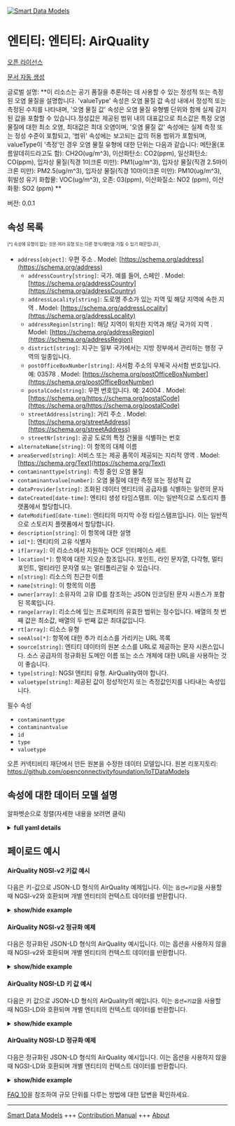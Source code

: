<!-- 10-Header -->  
[![Smart Data Models](https://smartdatamodels.org/wp-content/uploads/2022/01/SmartDataModels_logo.png "Logo")](https://smartdatamodels.org)  
엔티티: 엔티티: AirQuality  
====================<!-- /10-Header -->  
<!-- 15-License -->  
[오픈 라이선스](https://github.com/smart-data-models//dataModel.OCF/blob/master/AirQuality/LICENSE.md)  
[문서 자동 생성](https://docs.google.com/presentation/d/e/2PACX-1vTs-Ng5dIAwkg91oTTUdt8ua7woBXhPnwavZ0FxgR8BsAI_Ek3C5q97Nd94HS8KhP-r_quD4H0fgyt3/pub?start=false&loop=false&delayms=3000#slide=id.gb715ace035_0_60)  
<!-- /15-License -->  
<!-- 20-Description -->  
글로벌 설명: **이 리소스는 공기 품질을 추론하는 데 사용할 수 있는 정성적 또는 측정된 오염 물질을 설명합니다. 'valueType' 속성은 오염 물질 값 속성 내에서 정성적 또는 측정된 수치를 나타내며, '오염 물질 값' 속성은 오염 물질 유형별 단위와 함께 실제 감지된 값을 포함할 수 있습니다.정성값은 제공된 범위 내의 대표값으로 최소값은 특정 오염 물질에 대한 최소 오염, 최대값은 최대 오염이며, '오염 물질 값' 속성에는 실제 측정 또는 정성 수준이 포함되고, '범위' 속성에는 보고되는 값의 허용 범위가 포함되며, valueType이 '측정'인 경우 오염 물질 유형에 대한 단위는 다음과 같습니다: 메탄올(포름알데히드라고도 함): CH2O(ug/m^3), 이산화탄소: CO2(ppm), 일산화탄소: CO(ppm), 입자상 물질(직경 1미크론 미만): PM1(ug/m^3), 입자상 물질(직경 2.5마이크론 미만): PM2.5(ug/m^3), 입자상 물질(직경 10마이크론 미만): PM10(ug/m^3), 휘발성 유기 화합물: VOC(ug/m^3), 오존: 03(ppm), 이산화질소: NO2 (ppm), 이산화황: SO2 (ppm) **  
버전: 0.0.1  
<!-- /20-Description -->  
<!-- 30-PropertiesList -->  

## 속성 목록  

<sup><sub>[*] 속성에 유형이 없는 것은 여러 유형 또는 다른 형식/패턴을 가질 수 있기 때문입니다</sub></sup>.  
- `address[object]`: 우편 주소  . Model: [https://schema.org/address](https://schema.org/address)	- `addressCountry[string]`: 국가. 예를 들어, 스페인  . Model: [https://schema.org/addressCountry](https://schema.org/addressCountry)  
	- `addressLocality[string]`: 도로명 주소가 있는 지역 및 해당 지역에 속한 지역  . Model: [https://schema.org/addressLocality](https://schema.org/addressLocality)  
	- `addressRegion[string]`: 해당 지역이 위치한 지역과 해당 국가의 지역  . Model: [https://schema.org/addressRegion](https://schema.org/addressRegion)  
	- `district[string]`: 지구는 일부 국가에서는 지방 정부에서 관리하는 행정 구역의 일종입니다.    
	- `postOfficeBoxNumber[string]`: 사서함 주소의 우체국 사서함 번호입니다. 예: 03578  . Model: [https://schema.org/postOfficeBoxNumber](https://schema.org/postOfficeBoxNumber)  
	- `postalCode[string]`: 우편 번호입니다. 예: 24004  . Model: [https://schema.org/https://schema.org/postalCode](https://schema.org/https://schema.org/postalCode)  
	- `streetAddress[string]`: 거리 주소  . Model: [https://schema.org/streetAddress](https://schema.org/streetAddress)  
	- `streetNr[string]`: 공공 도로의 특정 건물을 식별하는 번호    
- `alternateName[string]`: 이 항목의 대체 이름  - `areaServed[string]`: 서비스 또는 제공 품목이 제공되는 지리적 영역  . Model: [https://schema.org/Text](https://schema.org/Text)- `contaminanttype[string]`: 측정 중인 오염 물질  - `contaminantvalue[number]`: 오염 물질에 대한 측정 또는 정성적 값  - `dataProvider[string]`: 조화된 데이터 엔티티의 공급자를 식별하는 일련의 문자  - `dateCreated[date-time]`: 엔티티 생성 타임스탬프. 이는 일반적으로 스토리지 플랫폼에서 할당합니다.  - `dateModified[date-time]`: 엔티티의 마지막 수정 타임스탬프입니다. 이는 일반적으로 스토리지 플랫폼에서 할당합니다.  - `description[string]`: 이 항목에 대한 설명  - `id[*]`: 엔티티의 고유 식별자  - `if[array]`: 이 리소스에서 지원하는 OCF 인터페이스 세트  - `location[*]`: 항목에 대한 지오숀 참조입니다. 포인트, 라인 문자열, 다각형, 멀티포인트, 멀티라인 문자열 또는 멀티폴리곤일 수 있습니다.  - `n[string]`: 리소스의 친근한 이름  - `name[string]`: 이 항목의 이름  - `owner[array]`: 소유자의 고유 ID를 참조하는 JSON 인코딩된 문자 시퀀스가 포함된 목록입니다.  - `range[array]`: 리소스에 있는 프로퍼티의 유효한 범위는 정수입니다. 배열의 첫 번째 값은 최소값, 배열의 두 번째 값은 최대값입니다.  - `rt[array]`: 리소스 유형  - `seeAlso[*]`: 항목에 대한 추가 리소스를 가리키는 URL 목록  - `source[string]`: 엔티티 데이터의 원본 소스를 URL로 제공하는 문자 시퀀스입니다. 소스 공급자의 정규화된 도메인 이름 또는 소스 개체에 대한 URL을 사용하는 것이 좋습니다.  - `type[string]`: NGSI 엔티티 유형. AirQuality여야 합니다.  - `valuetype[string]`: 제공된 값이 정성적인지 또는 측정값인지를 나타내는 속성입니다.  <!-- /30-PropertiesList -->  
<!-- 35-RequiredProperties -->  
필수 속성  
- `contaminanttype`  - `contaminantvalue`  - `id`  - `type`  - `valuetype`  <!-- /35-RequiredProperties -->  
<!-- 40-RequiredProperties -->  
오픈 커넥티비티 재단에서 만든 원본을 수정한 데이터 모델입니다. 원본 리포지토리: https://github.com/openconnectivityfoundation/IoTDataModels  
<!-- /40-RequiredProperties -->  
<!-- 50-DataModelHeader -->  
## 속성에 대한 데이터 모델 설명  
알파벳순으로 정렬(자세한 내용을 보려면 클릭)  
<!-- /50-DataModelHeader -->  
<!-- 60-ModelYaml -->  
<details><summary><strong>full yaml details</strong></summary>    
```yaml  
AirQuality:    
  description: 'This Resource describes a qualitative or measured contaminant that can be used to infer Air Quality.The Property ''valueType'' indicates a qualitative or measured reading within the contaminantvalue Property.The Property ''contaminantvalue'' can contain the actual sensed value with units per contaminant type.Qualitative is a representative value within the range provided where the minimum value is minimum contamination and maximum value is maximum contamination for the specific contaminant.The Property ''contaminantvalue'' contains the actual measured or qualitative level.The Property ''range'' contains the allowed range for the value that is being reported.If valueType is ''Measured'' then the units for the contaminant types are as follows: Methanol (also known as Formaldehyde): CH2O (ug/m^3), Carbon Dioxide: CO2 (ppm), Carbon Monoxide: CO (ppm), Particulate Matter (less than 1 micron in diameter): PM1 (ug/m^3), Particulate Matter (less than 2.5 microns in diameter): PM2.5 (ug/m^3), Particulate Matter (less than 10 microns in diameter): PM10 (ug/m^3), Volatile Organic Compounds: VOC (ug/m^3), Ozone: 03 (ppm), Nitrogen dioxide: NO2 (ppm), Sulphur dioxide: SO2 (ppm) '    
  properties:    
    address:    
      description: The mailing address    
      properties:    
        addressCountry:    
          description: 'The country. For example, Spain'    
          type: string    
          x-ngsi:    
            model: https://schema.org/addressCountry    
            type: Property    
        addressLocality:    
          description: 'The locality in which the street address is, and which is in the region'    
          type: string    
          x-ngsi:    
            model: https://schema.org/addressLocality    
            type: Property    
        addressRegion:    
          description: 'The region in which the locality is, and which is in the country'    
          type: string    
          x-ngsi:    
            model: https://schema.org/addressRegion    
            type: Property    
        district:    
          description: 'A district is a type of administrative division that, in some countries, is managed by the local government'    
          type: string    
          x-ngsi:    
            type: Property    
        postOfficeBoxNumber:    
          description: 'The post office box number for PO box addresses. For example, 03578'    
          type: string    
          x-ngsi:    
            model: https://schema.org/postOfficeBoxNumber    
            type: Property    
        postalCode:    
          description: 'The postal code. For example, 24004'    
          type: string    
          x-ngsi:    
            model: https://schema.org/https://schema.org/postalCode    
            type: Property    
        streetAddress:    
          description: The street address    
          type: string    
          x-ngsi:    
            model: https://schema.org/streetAddress    
            type: Property    
        streetNr:    
          description: Number identifying a specific property on a public street    
          type: string    
          x-ngsi:    
            type: Property    
      type: object    
      x-ngsi:    
        model: https://schema.org/address    
        type: Property    
    alternateName:    
      description: An alternative name for this item    
      type: string    
      x-ngsi:    
        type: Property    
    areaServed:    
      description: The geographic area where a service or offered item is provided    
      type: string    
      x-ngsi:    
        model: https://schema.org/Text    
        type: Property    
    contaminanttype:    
      description: The contaminant being measured    
      enum:    
        - CH2O    
        - CO2    
        - CO    
        - PM1    
        - PM2.5    
        - PM10    
        - VOC    
        - Smoke    
        - Odor    
        - AirPollution    
        - NO2    
        - SO2    
        - O3    
      readOnly: true    
      type: string    
      x-ngsi:    
        type: Property    
    contaminantvalue:    
      description: The measured or qualitative value for the contaminant    
      readOnly: true    
      type: number    
      x-ngsi:    
        type: Property    
    dataProvider:    
      description: A sequence of characters identifying the provider of the harmonised data entity    
      type: string    
      x-ngsi:    
        type: Property    
    dateCreated:    
      description: Entity creation timestamp. This will usually be allocated by the storage platform    
      format: date-time    
      type: string    
      x-ngsi:    
        type: Property    
    dateModified:    
      description: Timestamp of the last modification of the entity. This will usually be allocated by the storage platform    
      format: date-time    
      type: string    
      x-ngsi:    
        type: Property    
    description:    
      description: A description of this item    
      type: string    
      x-ngsi:    
        type: Property    
    id:    
      anyOf:    
        - description: Identifier format of any NGSI entity    
          maxLength: 256    
          minLength: 1    
          pattern: ^[\w\-\.\{\}\$\+\*\[\]`|~^@!,:\\]+$    
          type: string    
          x-ngsi:    
            type: Property    
        - description: Identifier format of any NGSI entity    
          format: uri    
          type: string    
          x-ngsi:    
            type: Property    
      description: Unique identifier of the entity    
      x-ngsi:    
        type: Property    
    if:    
      description: The OCF Interface set supported by this Resource    
      items:    
        enum:    
          - oic.if.s    
          - oic.if.baseline    
        type: string    
      minItems: 2    
      readOnly: true    
      type: array    
      uniqueItems: true    
      x-ngsi:    
        type: Property    
    location:    
      description: 'Geojson reference to the item. It can be Point, LineString, Polygon, MultiPoint, MultiLineString or MultiPolygon'    
      oneOf:    
        - description: Geojson reference to the item. Point    
          properties:    
            bbox:    
              items:    
                type: number    
              minItems: 4    
              type: array    
            coordinates:    
              items:    
                type: number    
              minItems: 2    
              type: array    
            type:    
              enum:    
                - Point    
              type: string    
          required:    
            - type    
            - coordinates    
          title: GeoJSON Point    
          type: object    
          x-ngsi:    
            type: GeoProperty    
        - description: Geojson reference to the item. LineString    
          properties:    
            bbox:    
              items:    
                type: number    
              minItems: 4    
              type: array    
            coordinates:    
              items:    
                items:    
                  type: number    
                minItems: 2    
                type: array    
              minItems: 2    
              type: array    
            type:    
              enum:    
                - LineString    
              type: string    
          required:    
            - type    
            - coordinates    
          title: GeoJSON LineString    
          type: object    
          x-ngsi:    
            type: GeoProperty    
        - description: Geojson reference to the item. Polygon    
          properties:    
            bbox:    
              items:    
                type: number    
              minItems: 4    
              type: array    
            coordinates:    
              items:    
                items:    
                  items:    
                    type: number    
                  minItems: 2    
                  type: array    
                minItems: 4    
                type: array    
              type: array    
            type:    
              enum:    
                - Polygon    
              type: string    
          required:    
            - type    
            - coordinates    
          title: GeoJSON Polygon    
          type: object    
          x-ngsi:    
            type: GeoProperty    
        - description: Geojson reference to the item. MultiPoint    
          properties:    
            bbox:    
              items:    
                type: number    
              minItems: 4    
              type: array    
            coordinates:    
              items:    
                items:    
                  type: number    
                minItems: 2    
                type: array    
              type: array    
            type:    
              enum:    
                - MultiPoint    
              type: string    
          required:    
            - type    
            - coordinates    
          title: GeoJSON MultiPoint    
          type: object    
          x-ngsi:    
            type: GeoProperty    
        - description: Geojson reference to the item. MultiLineString    
          properties:    
            bbox:    
              items:    
                type: number    
              minItems: 4    
              type: array    
            coordinates:    
              items:    
                items:    
                  items:    
                    type: number    
                  minItems: 2    
                  type: array    
                minItems: 2    
                type: array    
              type: array    
            type:    
              enum:    
                - MultiLineString    
              type: string    
          required:    
            - type    
            - coordinates    
          title: GeoJSON MultiLineString    
          type: object    
          x-ngsi:    
            type: GeoProperty    
        - description: Geojson reference to the item. MultiLineString    
          properties:    
            bbox:    
              items:    
                type: number    
              minItems: 4    
              type: array    
            coordinates:    
              items:    
                items:    
                  items:    
                    items:    
                      type: number    
                    minItems: 2    
                    type: array    
                  minItems: 4    
                  type: array    
                type: array    
              type: array    
            type:    
              enum:    
                - MultiPolygon    
              type: string    
          required:    
            - type    
            - coordinates    
          title: GeoJSON MultiPolygon    
          type: object    
          x-ngsi:    
            type: GeoProperty    
      x-ngsi:    
        type: GeoProperty    
    n:    
      description: Friendly name of the Resource    
      maxLength: 64    
      readOnly: true    
      type: string    
      x-ngsi:    
        type: Property    
    name:    
      description: The name of this item    
      type: string    
      x-ngsi:    
        type: Property    
    owner:    
      description: A List containing a JSON encoded sequence of characters referencing the unique Ids of the owner(s)    
      items:    
        anyOf:    
          - description: Identifier format of any NGSI entity    
            maxLength: 256    
            minLength: 1    
            pattern: ^[\w\-\.\{\}\$\+\*\[\]`|~^@!,:\\]+$    
            type: string    
            x-ngsi:    
              type: Property    
          - description: Identifier format of any NGSI entity    
            format: uri    
            type: string    
            x-ngsi:    
              type: Property    
        description: Unique identifier of the entity    
        x-ngsi:    
          type: Property    
      type: array    
      x-ngsi:    
        type: Property    
    range:    
      description: 'The valid range for the Property in the Resource as an integer. The first value in the array is the minimum value, the second value in the array is the maximum value'    
      items:    
        type: integer    
      maxItems: 2    
      minItems: 2    
      readOnly: true    
      type: array    
      x-ngsi:    
        type: Property    
    rt:    
      description: The Resource Type    
      items:    
        enum:    
          - oic.r.airquality    
        maxLength: 64    
        type: string    
      minItems: 1    
      readOnly: true    
      type: array    
      uniqueItems: true    
      x-ngsi:    
        type: Property    
    seeAlso:    
      description: list of uri pointing to additional resources about the item    
      oneOf:    
        - items:    
            format: uri    
            type: string    
          minItems: 1    
          type: array    
        - format: uri    
          type: string    
      x-ngsi:    
        type: Property    
    source:    
      description: 'A sequence of characters giving the original source of the entity data as a URL. Recommended to be the fully qualified domain name of the source provider, or the URL to the source object'    
      type: string    
      x-ngsi:    
        type: Property    
    type:    
      description: NGSI entity type. It has to be AirQuality    
      enum:    
        - AirQuality    
      type: string    
      x-ngsi:    
        type: Property    
    valuetype:    
      description: The property that indicates whether the provided value is qualitative or measured    
      enum:    
        - Qualitative    
        - Measured    
      readOnly: true    
      type: string    
      x-ngsi:    
        type: Property    
  required:    
    - contaminantvalue    
    - contaminanttype    
    - valuetype    
    - id    
    - type    
  type: object    
  x-derived-from: https://raw.githubusercontent.com/openconnectivityfoundation/IoTDataModels/master/AirQualityResURI.swagger.json    
  x-disclaimer: 'Redistribution and use in source and binary forms, with or without modification, are permitted  provided that the license conditions are met. Copyleft (c) 2022 Contributors to Smart Data Models Program'    
  x-license-url: https://github.com/smart-data-models/dataModel.OCF/blob/master/AirQuality/LICENSE.md    
  x-model-schema: https://smart-data-models.github.io/dataModel.OCF/AirQuality/schema.json    
  x-model-tags: OCF    
  x-version: 0.0.1    
```  
</details>    
<!-- /60-ModelYaml -->  
<!-- 70-MiddleNotes -->  
<!-- /70-MiddleNotes -->  
<!-- 80-Examples -->  
## 페이로드 예시  
#### AirQuality NGSI-v2 키값 예시  
다음은 키-값으로 JSON-LD 형식의 AirQuality 예제입니다. 이는 `옵션=키값`을 사용할 때 NGSI-v2와 호환되며 개별 엔티티의 컨텍스트 데이터를 반환합니다.  
<details><summary><strong>show/hide example</strong></summary>    
```json  
{  
  "id": "urn:ngsi-ld:AirQuality:id:PFXO:54743602",  
  "dateCreated": "2001-08-05T08:57:06Z",  
  "dateModified": "1981-11-22T02:48:46Z",  
  "source": "Lose involve civil region expert similar visit church. Continue cultural of quite since mother. Garden outside spend wind.",  
  "name": "Reality election expert. Ball your section why strong baby. Ahead usually front price daughter. Go common draw high.",  
  "alternateName": "Party design avoid technology dinner whatever. Baby hold reduce speech. Inside great certain today want member start.",  
  "description": "Choice behavior two direction type reduce wish. Tough responsibility choice though party. Energy so development across many traditional scene trade.",  
  "dataProvider": "Challenge nothing financial about off cup. Cup movement accept professional source stock couple charge. Ready everyone decade choose news nearly sell.",  
  "owner": [  
    "urn:ngsi-ld:AirQuality:items:MMLD:94586360",  
    "urn:ngsi-ld:AirQuality:items:QUQB:11049322"  
  ],  
  "seeAlso": [  
    "urn:ngsi-ld:AirQuality:items:QRGK:95918228",  
    "urn:ngsi-ld:AirQuality:items:XRLP:04774136"  
  ],  
  "location": {  
    "type": "Point",  
    "coordinates": [  
      9.815136,  
      -92.524037  
    ]  
  },  
  "address": {  
    "streetAddress": "Couple sense senior bar imagine voice. Risk letter reduce commercial. End size building remember respond southern. Teacher friend home risk.",  
    "addressLocality": "Tough former data TV. Fact huge someone recent easy point.",  
    "addressRegion": "Guess however serious author true left always. Determine police name home start.",  
    "addressCountry": "Those either bring per. Drug event listen movie. Decide score quite today successful eye effort.",  
    "postalCode": "Night sometimes wrong candidate something media bit. Old course do heart responsibility color important.",  
    "postOfficeBoxNumber": "Network wife theory. Whether lose agreement history though."  
  },  
  "areaServed": "Another consumer upon across our. True enough year big compare among. Off financial thank reach.",  
  "rt": [  
    "oic.r.airquality",  
    "oic.r.airquality"  
  ],  
  "contaminanttype": "CH2O",  
  "valuetype": "Qualitative",  
  "contaminantvalue": {  
    "type": "Property",  
    "value": 864  
  },  
  "n": "American whole magazine truth stop whose. On traditional measure example sense peace. Would mouth relate own chair.",  
  "range": [  
    864,  
    864  
  ],  
  "if": [  
    "oic.if.s",  
    "oic.if.baseline"  
  ],  
  "type": "AirQuality"  
}  
```  
</details>  
#### AirQuality NGSI-v2 정규화 예제  
다음은 정규화된 JSON-LD 형식의 AirQuality 예시입니다. 이는 옵션을 사용하지 않을 때 NGSI-v2와 호환되며 개별 엔티티의 컨텍스트 데이터를 반환합니다.  
<details><summary><strong>show/hide example</strong></summary>    
```json  
{  
  "id": {  
    "type": "string",  
    "value": "urn:ngsi-ld:AirQuality:id:PFXO:54743602"  
  },  
  "dateCreated": {  
    "format": "date-time",  
    "type": "string",  
    "value": "2001-08-05T08:57:06Z"  
  },  
  "dateModified": {  
    "format": "date-time",  
    "type": "string",  
    "value": "1981-11-22T02:48:46Z"  
  },  
  "source": {  
    "type": "string",  
    "value": "Lose involve civil region expert similar visit church. Continue cultural of quite since mother. Garden outside spend wind."  
  },  
  "name": {  
    "type": "string",  
    "value": "Reality election expert. Ball your section why strong baby. Ahead usually front price daughter. Go common draw high."  
  },  
  "alternateName": {  
    "type": "string",  
    "value": "Party design avoid technology dinner whatever. Baby hold reduce speech. Inside great certain today want member start."  
  },  
  "description": {  
    "type": "string",  
    "value": "Choice behavior two direction type reduce wish. Tough responsibility choice though party. Energy so development across many traditional scene trade."  
  },  
  "dataProvider": {  
    "type": "string",  
    "value": "Challenge nothing financial about off cup. Cup movement accept professional source stock couple charge. Ready everyone decade choose news nearly sell."  
  },  
  "owner": {  
    "type": "array",  
    "value": [  
      "urn:ngsi-ld:AirQuality:items:MMLD:94586360",  
      "urn:ngsi-ld:AirQuality:items:QUQB:11049322"  
    ]  
  },  
  "seeAlso": {  
    "type": "array",  
    "value": [  
      "urn:ngsi-ld:AirQuality:items:QRGK:95918228",  
      "urn:ngsi-ld:AirQuality:items:XRLP:04774136"  
    ]  
  },  
  "location": {  
    "type": "object",  
    "value": {  
      "type": "Point",  
      "coordinates": [  
        9.815136,  
        -92.524037  
      ]  
    }  
  },  
  "address": {  
    "type": "object",  
    "value": {  
      "streetAddress": "Couple sense senior bar imagine voice. Risk letter reduce commercial. End size building remember respond southern. Teacher friend home risk.",  
      "addressLocality": "Tough former data TV. Fact huge someone recent easy point.",  
      "addressRegion": "Guess however serious author true left always. Determine police name home start.",  
      "addressCountry": "Those either bring per. Drug event listen movie. Decide score quite today successful eye effort.",  
      "postalCode": "Night sometimes wrong candidate something media bit. Old course do heart responsibility color important.",  
      "postOfficeBoxNumber": "Network wife theory. Whether lose agreement history though."  
    }  
  },  
  "areaServed": {  
    "type": "string",  
    "value": "Another consumer upon across our. True enough year big compare among. Off financial thank reach."  
  },  
  "rt": {  
    "type": "array",  
    "value": [  
      "oic.r.airquality",  
      "oic.r.airquality"  
    ]  
  },  
  "contaminanttype": {  
    "type": "string",  
    "value": "CH2O"  
  },  
  "valuetype": {  
    "type": "string",  
    "value": "Qualitative"  
  },  
  "contaminantvalue": {  
    "type": "object",  
    "value": {  
      "type": "Property",  
      "value": 864  
    }  
  },  
  "n": {  
    "type": "string",  
    "value": "American whole magazine truth stop whose. On traditional measure example sense peace. Would mouth relate own chair."  
  },  
  "range": {  
    "type": "array",  
    "value": [  
      864,  
      864  
    ]  
  },  
  "if": {  
    "type": "array",  
    "value": [  
      "oic.if.s",  
      "oic.if.baseline"  
    ]  
  },  
  "type": {  
    "type": "string",  
    "value": "AirQuality"  
  }  
}  
```  
</details>  
#### AirQuality NGSI-LD 키 값 예시  
다음은 키 값으로 JSON-LD 형식의 AirQuality의 예입니다. 이는 `옵션=키값`을 사용할 때 NGSI-LD와 호환되며 개별 엔티티의 컨텍스트 데이터를 반환합니다.  
<details><summary><strong>show/hide example</strong></summary>    
```json  
{  
    "id": "urn:ngsi-ld:AirQuality:id:PFXO:54743602",  
    "dateCreated": "2001-08-05T08:57:06Z",  
    "dateModified": "1981-11-22T02:48:46Z",  
    "source": "Lose involve civil region expert similar visit church. Continue cultural of quite since mother. Garden outside spend wind.",  
    "name": "Reality election expert. Ball your section why strong baby. Ahead usually front price daughter. Go common draw high.",  
    "alternateName": "Party design avoid technology dinner whatever. Baby hold reduce speech. Inside great certain today want member start.",  
    "description": "Choice behavior two direction type reduce wish. Tough responsibility choice though party. Energy so development across many traditional scene trade.",  
    "dataProvider": "Challenge nothing financial about off cup. Cup movement accept professional source stock couple charge. Ready everyone decade choose news nearly sell.",  
    "owner": [  
        "urn:ngsi-ld:AirQuality:items:MMLD:94586360",  
        "urn:ngsi-ld:AirQuality:items:QUQB:11049322"  
    ],  
    "seeAlso": [  
        "urn:ngsi-ld:AirQuality:items:QRGK:95918228",  
        "urn:ngsi-ld:AirQuality:items:XRLP:04774136"  
    ],  
    "location": {  
        "type": "Point",  
        "coordinates": [  
            9.815136,  
            -92.524037  
        ]  
    },  
    "address": {  
        "streetAddress": "Couple sense senior bar imagine voice. Risk letter reduce commercial. End size building remember respond southern. Teacher friend home risk.",  
        "addressLocality": "Tough former data TV. Fact huge someone recent easy point.",  
        "addressRegion": "Guess however serious author true left always. Determine police name home start.",  
        "addressCountry": "Those either bring per. Drug event listen movie. Decide score quite today successful eye effort.",  
        "postalCode": "Night sometimes wrong candidate something media bit. Old course do heart responsibility color important.",  
        "postOfficeBoxNumber": "Network wife theory. Whether lose agreement history though."  
    },  
    "areaServed": "Another consumer upon across our. True enough year big compare among. Off financial thank reach.",  
    "rt": [  
        "oic.r.airquality",  
        "oic.r.airquality"  
    ],  
    "contaminanttype": "CH2O",  
    "valuetype": "Qualitative",  
    "contaminantvalue": {  
        "type": "Property",  
        "value": 864  
    },  
    "n": "American whole magazine truth stop whose. On traditional measure example sense peace. Would mouth relate own chair.",  
    "range": [  
        864,  
        864  
    ],  
    "if": [  
        "oic.if.s",  
        "oic.if.baseline"  
    ],  
    "type": "AirQuality",  
    "@context": [  
        "https://smartdatamodels.org/context.jsonld",  
        "https://raw.githubusercontent.com/smart-data-models/dataModel.OCF/master/context.jsonld"  
    ]  
}  
```  
</details>  
#### AirQuality NGSI-LD 정규화 예제  
다음은 정규화된 JSON-LD 형식의 AirQuality 예시입니다. 이는 옵션을 사용하지 않을 때 NGSI-LD와 호환되며 개별 엔티티의 컨텍스트 데이터를 반환합니다.  
<details><summary><strong>show/hide example</strong></summary>    
```json  
{  
    "id": "urn:ngsi-ld:AirQuality:id:LNQC:72550215",  
    "dateCreated": {  
        "type": "Property",  
        "value": {  
            "@type": "DateTime",  
            "@value": "1977-12-12T05:27:39Z"  
        }  
    },  
    "dateModified": {  
        "type": "Property",  
        "value": {  
            "@type": "DateTime",  
            "@value": "2013-02-06T05:53:44Z"  
        }  
    },  
    "source": {  
        "type": "Property",  
        "value": "Successful he may. Civil soldier well whom challenge anyone. True director bad material control but. Want entire nothing herself middle song."  
    },  
    "name": {  
        "type": "Property",  
        "value": "Finish line north particularly wait step. Child argue add."  
    },  
    "alternateName": {  
        "type": "Property",  
        "value": "Do especially world tonight remember."  
    },  
    "description": {  
        "type": "Property",  
        "value": "Film wish edge star address lose action drive. Safe may decide college. Agent everybody available party range. Owner turn baby response."  
    },  
    "dataProvider": {  
        "type": "Property",  
        "value": "Quickly boy hour indeed wish success. Police break reach able unit. Particularly painting around light lose."  
    },  
    "owner": {  
        "type": "Property",  
        "value": [  
            "urn:ngsi-ld:AirQuality:items:CBIB:33216193",  
            "urn:ngsi-ld:AirQuality:items:RJZC:40470330"  
        ]  
    },  
    "seeAlso": {  
        "type": "Property",  
        "value": [  
            "urn:ngsi-ld:AirQuality:items:IZCL:58197135"  
        ]  
    },  
    "location": {  
        "type": "Property",  
        "value": {  
            "type": "Point",  
            "coordinates": [  
                16.41076,  
                -119.319515  
            ]  
        }  
    },  
    "address": {  
        "type": "Property",  
        "value": {  
            "streetAddress": "Create policy name full. Trial care card along open investment. Individual great while knowledge.",  
            "addressLocality": "Parent school through visit property various nature. Position picture a how director.",  
            "addressRegion": "Certainly become deep. Buy image strategy. It quite edge already executive nation same. More window left real.",  
            "addressCountry": "Report picture series tough final attorney. Hold mind take myself reduce. Majority chair check magazine.",  
            "postalCode": "Enjoy professor low. Building customer loss chair management. Goal factor gun. Administration create very physical eye phone.",  
            "postOfficeBoxNumber": "Hear window pay door image stage TV. Budget second response since fill interview."  
        }  
    },  
    "areaServed": {  
        "type": "Property",  
        "value": "Case really society describe. Live responsibility knowledge goal degree station."  
    },  
    "rt": {  
        "type": "Property",  
        "value": [  
            "oic.r.airquality"  
        ]  
    },  
    "contaminanttype": {  
        "type": "Property",  
        "value": "NO2"  
    },  
    "valuetype": {  
        "type": "Property",  
        "value": "Measured"  
    },  
    "contaminantvalue": {  
        "type": "Property",  
        "value": 939  
    },  
    "n": {  
        "type": "Property",  
        "value": "Happen opportunity town religious parent social bad. Mean parent nature understand cell stuff."  
    },  
    "range": {  
        "type": "Property",  
        "value": [  
            728,  
            9  
        ]  
    },  
    "if": {  
        "type": "Property",  
        "value": [  
            "oic.if.s",  
            "oic.if.s"  
        ]  
    },  
    "type": "AirQuality",  
    "@context": [  
        "https://smartdatamodels.org/context.jsonld",  
        "https://raw.githubusercontent.com/smart-data-models/dataModel.OCF/master/context.jsonld"  
    ]  
}  
```  
</details><!-- /80-Examples -->  
<!-- 90-FooterNotes -->  
<!-- /90-FooterNotes -->  
<!-- 95-Units -->  
[FAQ 10](https://smartdatamodels.org/index.php/faqs/)을 참조하여 규모 단위를 다루는 방법에 대한 답변을 확인하세요.  
<!-- /95-Units -->  
<!-- 97-LastFooter -->  
---  
[Smart Data Models](https://smartdatamodels.org) +++ [Contribution Manual](https://bit.ly/contribution_manual) +++ [About](https://bit.ly/Introduction_SDM)<!-- /97-LastFooter -->  
